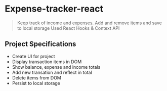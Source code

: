 # Expense-tracker-react

> Keep track of income and expenses. Add and remove items and save to local storage
> Used React Hooks & Context API


## Project Specifications
- Create UI for project
- Display transaction items in DOM
- Show balance, expense and income totals
- Add new transation and reflect in total
- Delete items from DOM
- Persist to local storage